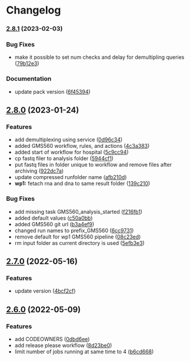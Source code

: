 # Changelog

### [2.8.1](https://www.github.com/clinical-genomics-uppsala/ductus-packs/compare/v2.8.0...v2.8.1) (2023-02-03)


### Bug Fixes

* make it possible to set num checks and delay for demultipling queries ([79b12e3](https://www.github.com/clinical-genomics-uppsala/ductus-packs/commit/79b12e37aadf33b943140e163c68a286cd5dace5))


### Documentation

* update pack version ([6f45394](https://www.github.com/clinical-genomics-uppsala/ductus-packs/commit/6f453943d2ba344d1ae1994bd928f7958e8ce739))

## [2.8.0](https://www.github.com/clinical-genomics-uppsala/ductus-packs/compare/v2.7.0...v2.8.0) (2023-01-24)


### Features

* add demultiplexing using service ([0d96c34](https://www.github.com/clinical-genomics-uppsala/ductus-packs/commit/0d96c34774dd2b97ba3790fa2f5721ecd5f08926))
* added GMS560 workflow, rules, and actions ([4c3a383](https://www.github.com/clinical-genomics-uppsala/ductus-packs/commit/4c3a3838aafed218b765b8af17986e306cdfdff7))
* added start of workflow for hospital ([5c9cc94](https://www.github.com/clinical-genomics-uppsala/ductus-packs/commit/5c9cc94ee28bf191b5b8eece47a6bf0f3afd7ea7))
* cp fastq filer to analysis folder ([5944cf1](https://www.github.com/clinical-genomics-uppsala/ductus-packs/commit/5944cf100c53eb2b0fa947febfb4ac52d7ccebda))
* put fastq files in folder unique to workflow and remove files after archiving ([922dc7a](https://www.github.com/clinical-genomics-uppsala/ductus-packs/commit/922dc7aa5440c9b84bd70f9e8961d61680198622))
* update compressed runfolder name ([afb210d](https://www.github.com/clinical-genomics-uppsala/ductus-packs/commit/afb210d811eb7b15d914029cb5872013436212d6))
* **wp1:** fetach rna and dna to same result folder ([139c210](https://www.github.com/clinical-genomics-uppsala/ductus-packs/commit/139c210fa736a8be41acc6bc02219b5fcaa087b5))


### Bug Fixes

* add missing task GMS560_analysis_started ([f216fb1](https://www.github.com/clinical-genomics-uppsala/ductus-packs/commit/f216fb1348851d1ee941cc8a075f3a16aa331731))
* added default values ([c50a0bb](https://www.github.com/clinical-genomics-uppsala/ductus-packs/commit/c50a0bbd21567390bdad297edcf5b0a24dcbf382))
* added GMS560 git url ([b3a4ef9](https://www.github.com/clinical-genomics-uppsala/ductus-packs/commit/b3a4ef99bb5f681016cf366779a4cb940dd373e4))
* changed run names to prefix_GMS560 ([6cc9731](https://www.github.com/clinical-genomics-uppsala/ductus-packs/commit/6cc9731951ec697db308a60c3006b9686a8a6f69))
* remove default for wp1 GMS560 pipeline ([08c23ed](https://www.github.com/clinical-genomics-uppsala/ductus-packs/commit/08c23edbe768500fdb93afa43250b9c1c86a249c))
* rm input folder as current directory is used ([5efb3e3](https://www.github.com/clinical-genomics-uppsala/ductus-packs/commit/5efb3e3b86942f39cfaee35fbdea2f627d268dfe))

## [2.7.0](https://www.github.com/clinical-genomics-uppsala/ductus-packs/compare/v2.6.0...v2.7.0) (2022-05-16)


### Features

* update version ([4bcf2cf](https://www.github.com/clinical-genomics-uppsala/ductus-packs/commit/4bcf2cfc77b11d4290d5e285972c34ddbacb688a))

## [2.6.0](https://www.github.com/clinical-genomics-uppsala/ductus-packs/compare/v2.5.0...v2.6.0) (2022-05-09)


### Features

* add CODEOWNERS ([0dbd6ee](https://www.github.com/clinical-genomics-uppsala/ductus-packs/commit/0dbd6ee4fd987b364057fe83a30af40c9122f3f3))
* add release please workflow ([8d23be0](https://www.github.com/clinical-genomics-uppsala/ductus-packs/commit/8d23be02dee888771b0b07a3cc363aacf6af1ee5))
* limit number of jobs running at same time to 4 ([b6cd668](https://www.github.com/clinical-genomics-uppsala/ductus-packs/commit/b6cd6680c57ea3de37d2ae2dd937a80d11480288))
